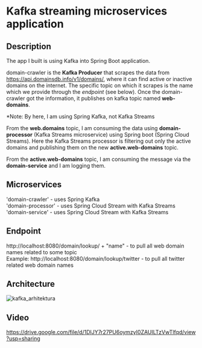 # Kafka streaming microservices application


## Description
The app I built is using Kafka into Spring Boot application.  

domain-crawler is the **Kafka Producer** that scrapes the data from https://api.domainsdb.info/v1/domains/, where it can find active or inactive domains on the internet. The specific topic on which it scrapes is the name which we provide through the *endpoint* (see below). Once the domain-crawler got the information, it publishes on kafka topic named **web-domains**.  

*Note: By here, I am using Spring Kafka, not Kafka Streams  

From the **web.domains** topic, I am consuming the data using **domain-processor** (Kafka Streams microservice) using Spring boot (Spring Cloud Streams). Here the Kafka Streams processor is filtering out only the active domains and publishing them on the new **active.web-domains** topic.  

From the **active.web-domains** topic, I am consuming the message via the **domain-service** and I am logging them.  

## Microservices 
'domain-crawler' - uses Spring Kafka  
'domain-processor' - uses Spring Cloud Stream with Kafka Streams    
'domain-service' - uses Spring Cloud Stream with Kafka Streams    


## Endpoint
http://localhost:8080/domain/lookup/ + "name"  - to pull all web domain names related to some topic  
Example: http://localhost:8080/domain/lookup/twitter - to pull all twitter related web domain names


## Architecture  
![kafka_arhitektura](https://scontent.fskp1-2.fna.fbcdn.net/v/t1.15752-9/271444987_1111009943047985_4749383452599806509_n.png?_nc_cat=101&ccb=1-5&_nc_sid=ae9488&_nc_ohc=Xl_1eohY5lwAX_RPKmL&_nc_ht=scontent.fskp1-2.fna&oh=03_AVK1C0S4p-qxcaV1Nlff4BM0ai08_jN7wzffLGSupyYYFA&oe=6201F456)

## Video 
https://drive.google.com/file/d/1DlJY7r27PU6oymzyI0ZAUILTzVwTlfqd/view?usp=sharing
